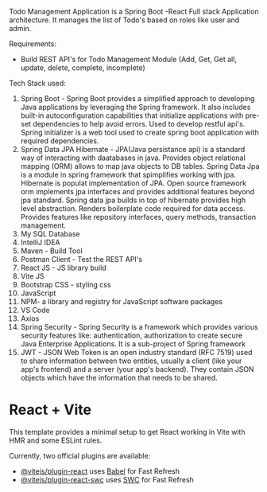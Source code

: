 Todo Management Application is a Spring Boot -React Full stack Application architecture. It manages the list of Todo's based on roles like user and admin. 

Requirements:  
 - Build REST API's for Todo Management Module (Add, Get, Get all, update, delete, complete, incomplete)  


Tech Stack used:  
1. Spring Boot - Spring Boot provides a simplified approach to developing Java applications by leveraging the Spring framework. It also includes built-in autoconfiguration capabilities that initialize applications with pre-set dependencies to help avoid errors. Used to develop restful api's. Spring initializer is a web tool used to create spring boot application with required dependencies.
2. Spring Data JPA Hibernate - JPA(Java persistance api) is a standard way of interacting with daatabases in java. Provides object relational mapping (ORM) allows to map java objects to DB tables. Spring Data Jpa is a module in spring framework that spimplifies working with jpa. Hibernate is populat implementation of JPA. Open source framework orm implements jpa interfaces and provides additional features beyond jpa standard. Spring data jpa builds in top of hibernate provides high level abstraction. Renders boilerplate code required for data access. Provides features like repository interfaces, query methods, transaction management.
3. My SQL Database
4. IntelliJ IDEA
5. Maven - Build Tool
6. Postman Client - Test the REST API's
7. React JS - JS library build
8. Vite JS
9. Bootstrap CSS - styling css
10. JavaScript
11. NPM- a library and registry for JavaScript software packages
12. VS Code
13. Axios
14. Spring Security - Spring Security is a framework which provides various security features like: authentication, authorization to create secure Java Enterprise Applications. It is a sub-project of Spring framework
15. JWT - JSON Web Token is an open industry standard (RFC 7519) used to share information between two entities, usually a client (like your app's frontend) and a server (your app's backend). They contain JSON objects which have the information that needs to be shared.
    


# React + Vite

This template provides a minimal setup to get React working in Vite with HMR and some ESLint rules.

Currently, two official plugins are available:

- [@vitejs/plugin-react](https://github.com/vitejs/vite-plugin-react/blob/main/packages/plugin-react/README.md) uses [Babel](https://babeljs.io/) for Fast Refresh
- [@vitejs/plugin-react-swc](https://github.com/vitejs/vite-plugin-react-swc) uses [SWC](https://swc.rs/) for Fast Refresh
